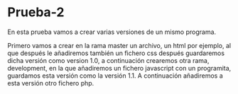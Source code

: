 # Prueba-2
En esta prueba vamos a crear varias versiones de un mismo programa.

Primero vamos a crear en la rama master un archivo, un html por ejemplo, al que después le añadiremos también un fichero css después guardaremos dicha versión como version 1.0, a continuación crearemos otra rama, development, en la que añadiremos un fichero javascript con un programita, guardamos esta versión como la versión 1.1. A continuación añadiremos a esta versión otro fichero php.

